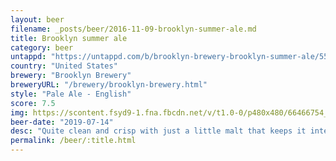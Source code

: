 ```yaml
---
layout: beer
filename: _posts/beer/2016-11-09-brooklyn-summer-ale.md
title: Brooklyn summer ale
category: beer
untappd: "https://untappd.com/b/brooklyn-brewery-brooklyn-summer-ale/5571"
country: "United States"
brewery: "Brooklyn Brewery"
breweryURL: "/brewery/brooklyn-brewery.html"
style: "Pale Ale - English"
score: 7.5
img: https://scontent.fsyd9-1.fna.fbcdn.net/v/t1.0-0/p480x480/66466754_10157281018313745_994182034492489728_o.jpg?_nc_cat=107&_nc_sid=e007fa&_nc_ohc=FFayTtPtY-EAX95EYlm&_nc_ht=scontent.fsyd9-1.fna&_nc_tp=6&oh=784d683a3e592dff8d75f0be51f1576b&oe=5F48E9DE
beer-date: "2019-07-14"
desc: "Quite clean and crisp with just a little malt that keeps it interesting"
permalink: /beer/:title.html
---
```

